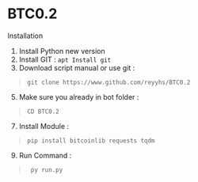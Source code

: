 # BTC0.2
Installation
1. Install Python new version
2. Install GIT : ``apt Install git``
3. Download script manual or use git :

   
>``git clone https://www.github.com/reyyhs/BTC0.2``


5. Make sure you already in bot folder :

   
>``CD BTC0.2``


7. Install Module :

   
>``pip install bitcoinlib requests tqdm``


9. Run Command :

    
>`` py run.py``
